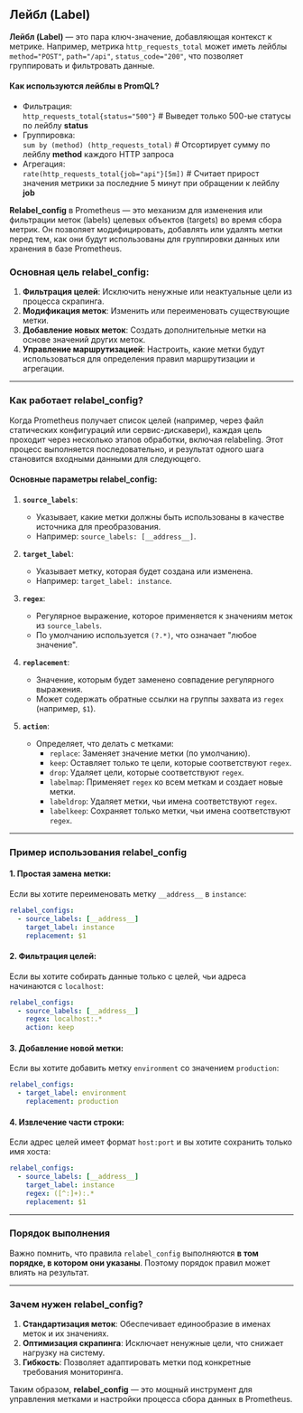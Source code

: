 ## Лейбл (Label)

**Лейбл (Label)** — это пара ключ-значение, добавляющая контекст к метрике. Например, метрика `http_requests_total` может иметь лейблы `method="POST"`, `path="/api"`, `status_code="200"`, что позволяет группировать и фильтровать данные.

   #### Как используются лейблы в PromQL?
   
   - Фильтрация:  
     `http_requests_total{status="500"}`         # Выведет только 500-ые статусы по лейблу **status**
   - Группировка:  
     `sum by (method) (http_requests_total)`     # Отсортирует сумму по лейблу **method** каждого HTTP запроса
   - Агрегация:  
     `rate(http_requests_total{job="api"}[5m])`  # Cчитает прирост значения метрики за последние 5 минут при обращении к лейблу **job**

**Relabel_config** в Prometheus — это механизм для изменения или фильтрации меток (labels) целевых объектов (targets) во время сбора метрик. Он позволяет модифицировать, добавлять или удалять метки перед тем, как они будут использованы для группировки данных или хранения в базе Prometheus.

### Основная цель **relabel_config**:
1. **Фильтрация целей**: Исключить ненужные или неактуальные цели из процесса скрапинга.
2. **Модификация меток**: Изменить или переименовать существующие метки.
3. **Добавление новых меток**: Создать дополнительные метки на основе значений других меток.
4. **Управление маршрутизацией**: Настроить, какие метки будут использоваться для определения правил маршрутизации и агрегации.

---

### Как работает **relabel_config**?

Когда Prometheus получает список целей (например, через файл статических конфигураций или сервис-дискавери), каждая цель проходит через несколько этапов обработки, включая relabeling. Этот процесс выполняется последовательно, и результат одного шага становится входными данными для следующего.

#### Основные параметры **relabel_config**:

1. **`source_labels`**:
   - Указывает, какие метки должны быть использованы в качестве источника для преобразования.
   - Например: `source_labels: [__address__]`.

2. **`target_label`**:
   - Указывает метку, которая будет создана или изменена.
   - Например: `target_label: instance`.

3. **`regex`**:
   - Регулярное выражение, которое применяется к значениям меток из `source_labels`.
   - По умолчанию используется `(?.*)`, что означает "любое значение".

4. **`replacement`**:
   - Значение, которым будет заменено совпадение регулярного выражения.
   - Может содержать обратные ссылки на группы захвата из `regex` (например, `$1`).

5. **`action`**:
   - Определяет, что делать с метками:
     - `replace`: Заменяет значение метки (по умолчанию).
     - `keep`: Оставляет только те цели, которые соответствуют `regex`.
     - `drop`: Удаляет цели, которые соответствуют `regex`.
     - `labelmap`: Применяет `regex` ко всем меткам и создает новые метки.
     - `labeldrop`: Удаляет метки, чьи имена соответствуют `regex`.
     - `labelkeep`: Сохраняет только метки, чьи имена соответствуют `regex`.

---

### Пример использования **relabel_config**

#### 1. Простая замена метки:
Если вы хотите переименовать метку `__address__` в `instance`:
```yaml
relabel_configs:
  - source_labels: [__address__]
    target_label: instance
    replacement: $1
```

#### 2. Фильтрация целей:
Если вы хотите собирать данные только с целей, чьи адреса начинаются с `localhost`:
```yaml
relabel_configs:
  - source_labels: [__address__]
    regex: localhost:.*
    action: keep
```

#### 3. Добавление новой метки:
Если вы хотите добавить метку `environment` со значением `production`:
```yaml
relabel_configs:
  - target_label: environment
    replacement: production
```

#### 4. Извлечение части строки:
Если адрес целей имеет формат `host:port` и вы хотите сохранить только имя хоста:
```yaml
relabel_configs:
  - source_labels: [__address__]
    target_label: instance
    regex: ([^:]+):.*
    replacement: $1
```

---

### Порядок выполнения

Важно помнить, что правила `relabel_config` выполняются **в том порядке, в котором они указаны**. Поэтому порядок правил может влиять на результат.

---

### Зачем нужен **relabel_config**?

1. **Стандартизация меток**: Обеспечивает единообразие в именах меток и их значениях.
2. **Оптимизация скрапинга**: Исключает ненужные цели, что снижает нагрузку на систему.
3. **Гибкость**: Позволяет адаптировать метки под конкретные требования мониторинга.

Таким образом, **relabel_config** — это мощный инструмент для управления метками и настройки процесса сбора данных в Prometheus.
